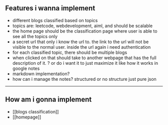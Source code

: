 ## Features i wanna implement
- different blogs classified based on topics
- topics are: leetcode, webdevelopment, aiml, and should be scalable
- the home page should be the classification page where user is able to see all the topics only 
- a secret url that only i know the url to. the link to the url will not be visible to the normal user. inside the url again i need authentication
- for each classified topic, there should be multiple blogs
- when clicked on that should take to another webpage that has the full description of it. ? or do i want it to just maximize it like how it works in google notes
- markdown implementation? 
- how can i manage the notes? structured or no structure just pure json

---

## How am i gonna implement
- [[blogs classification]]
- [[homepage]]